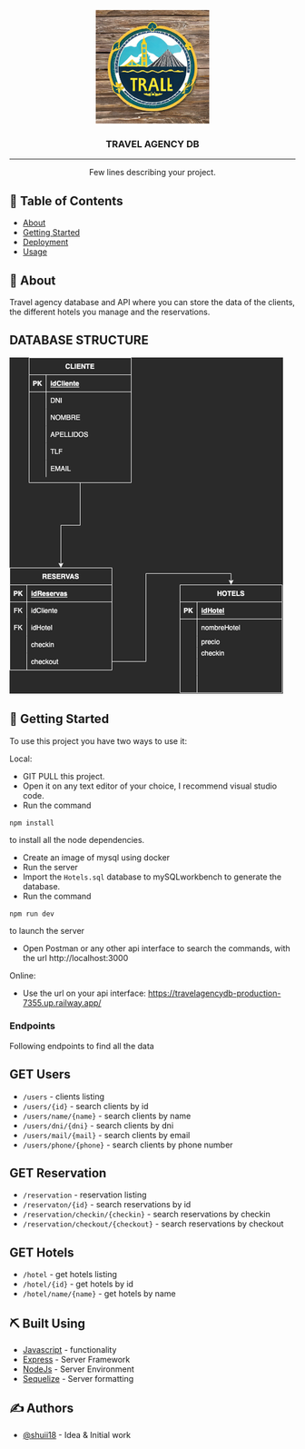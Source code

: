 <p align="center">
  <a href="" rel="noopener">
 <img width=200px height=200px src="./imgs/logo.png" alt="Project logo"></a>
</p>

<h3 align="center">TRAVEL AGENCY DB</h3>

---

<p align="center"> Few lines describing your project.
    <br> 
</p>

## 📝 Table of Contents

- [About](#about)
- [Getting Started](#getting_started)
- [Deployment](#deployment)
- [Usage](#usage)

## 🧐 About <a name = "about"></a>

Travel agency database and API where you can store the data of the clients, the different hotels you manage and the reservations.

## DATABASE STRUCTURE

<img src="./imgs/Diagrama.png">

## 🏁 Getting Started <a name = "getting_started"></a>

To use this project you have two ways to use it:

Local:

- GIT PULL this project.
- Open it on any text editor of your choice, I recommend visual studio code.
- Run the command

```
npm install
```

to install all the node dependencies.

- Create an image of mysql using docker
- Run the server
- Import the `Hotels.sql` database to mySQLworkbench to generate the database.
- Run the command

```
npm run dev
```

to launch the server

- Open Postman or any other api interface to search the commands, with the url http://localhost:3000

Online:

- Use the url on your api interface: https://travelagencydb-production-7355.up.railway.app/

### Endpoints

Following endpoints to find all the data

## GET Users

- `/users` - clients listing
- `/users/{id}` - search clients by id
- `/users/name/{name}` - search clients by name
- `/users/dni/{dni}` - search clients by dni
- `/users/mail/{mail}` - search clients by email
- `/users/phone/{phone}` - search clients by phone number

## GET Reservation

- `/reservation` - reservation listing
- `/reservaton/{id}` - search reservations by id
- `/reservation/checkin/{checkin}` - search reservations by checkin
- `/reservation/checkout/{checkout}` - search reservations by checkout

## GET Hotels

- `/hotel` - get hotels listing
- `/hotel/{id}` - get hotels by id
- `/hotel/name/{name}` - get hotels by name

## ⛏️ Built Using <a name = "built_using"></a>

- [Javascript](https://www.mongodb.com/) - functionality
- [Express](https://expressjs.com/) - Server Framework
- [NodeJs](https://nodejs.org/en/) - Server Environment
- [Sequelize](https://sequelize.org) - Server formatting

## ✍️ Authors <a name = "authors"></a>

- [@shuii18](https://github.com/shuii18) - Idea & Initial work
